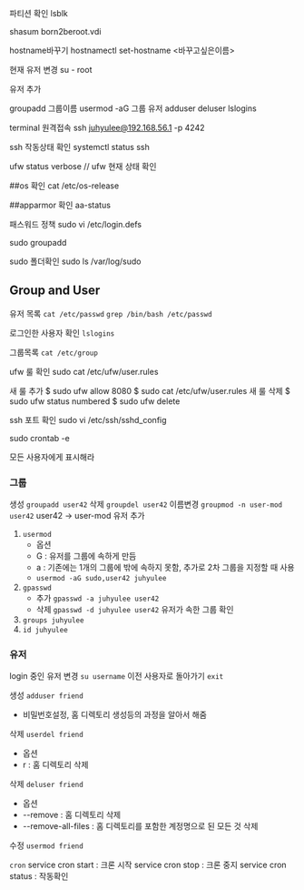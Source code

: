 파티션 확인 lsblk

shasum born2beroot.vdi

hostname바꾸기
hostnamectl set-hostname <바꾸고싶은이름>

현재 유저 변경
su - root

유저 추가

groupadd 그룹이름
usermod -aG 그룹 유저
adduser
deluser
lslogins

terminal 원격접속
ssh juhyulee@192.168.56.1 -p 4242


ssh 작동상태 확인
systemctl status ssh

ufw status verbose //  ufw 현재 상태 확인

##os 확인
cat /etc/os-release

##apparmor 확인
aa-status

패스워드 정책
sudo vi /etc/login.defs

sudo groupadd

sudo 폴더확인
sudo ls /var/log/sudo

## Group and User

유저 목록
```cat /etc/passwd```
```grep /bin/bash /etc/passwd```

로그인한 사용자 확인
```lslogins```

그룹목록
```cat /etc/group```

ufw 룰 확인
sudo cat /etc/ufw/user.rules

새 룰 추가
$ sudo ufw allow 8080 
$ sudo cat /etc/ufw/user.rules
새 룰 삭제 
$ sudo ufw status numbered 
$ sudo ufw delete <NUMBER>

ssh 포트 확인
sudo vi /etc/ssh/sshd_config

sudo crontab -e

모든 사용자에게 표시해라

### 그룹

생성 ```groupadd user42```
삭제 ```groupdel user42```
이름변경 ```groupmod -n user-mod user42``` user42 -> user-mod
유저 추가
1. ```usermod```
	- 옵션
	- G : 유저를 그룹에 속하게 만듬
	- a : 기존에는 1개의 그룹에 밖에 속하지 못함, 추가로 2차 그룹을 지정할 때 사용
	- ```usermod -aG sudo,user42 juhyulee```
2. ```gpasswd```
	- 추가 ```gpasswd -a juhyulee user42```
	- 삭제 ```gpasswd -d juhyulee user42```
유저가 속한 그룹 확인
1. ```groups juhyulee```
2. ```id juhyulee```

### 유저

login 중인 유저 변경 ```su username```
이전 사용자로 돌아가기 ```exit```

생성 ```adduser friend```
- 비밀번호설정, 홈 디렉토리 생성등의 과정을 알아서 해줌

삭제 ```userdel friend```
- 옵션
- r : 홈 디렉토리 삭제

삭제 ```deluser friend```
- 옵션
- \-\-remove : 홈 디렉토리 삭제
- \-\-remove-all-files : 홈 디렉토리를 포함한 계정명으로 된 모든 것 삭제

수정 ```usermod friend```

```cron```
service cron start : 크론 시작
service cron stop : 크론 중지
service cron status : 작동확인